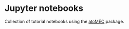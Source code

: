 # Jupyter notebooks
Collection of tutorial notebooks using the [atoMEC](https://github.com/atomec-project/atoMEC) package.
